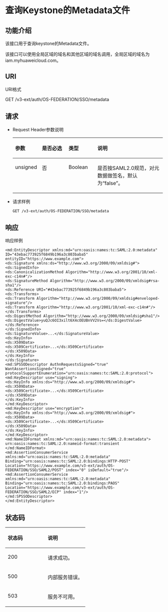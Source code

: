 # 查询Keystone的Metadata文件<a name="zh-cn_topic_0057845577"></a>

## 功能介绍<a name="section5290716016471"></a>

该接口用于查询keystone的Metadata文件。

该接口可以使用全局区域的域名和其他区域的域名调用，全局区域的域名为iam.myhuaweicloud.com。

## URI<a name="section6523849916310"></a>

URI格式

GET /v3-ext/auth/OS-FEDERATION/SSO/metadata

## 请求<a name="section3867762216471"></a>

-   Request Header参数说明

    <a name="table4721442116350"></a>
    <table><thead align="left"><tr id="row4043595516350"><th class="cellrowborder" valign="top" width="17.478252174782526%" id="mcps1.1.5.1.1"><p id="p3628647916350"><a name="p3628647916350"></a><a name="p3628647916350"></a>参数</p>
    </th>
    <th class="cellrowborder" valign="top" width="17.858214178582145%" id="mcps1.1.5.1.2"><p id="p5352366316350"><a name="p5352366316350"></a><a name="p5352366316350"></a>是否必选</p>
    </th>
    <th class="cellrowborder" valign="top" width="19.23807619238076%" id="mcps1.1.5.1.3"><p id="p4044945616350"><a name="p4044945616350"></a><a name="p4044945616350"></a>类型</p>
    </th>
    <th class="cellrowborder" valign="top" width="45.42545745425458%" id="mcps1.1.5.1.4"><p id="p5518050516350"><a name="p5518050516350"></a><a name="p5518050516350"></a>说明</p>
    </th>
    </tr>
    </thead>
    <tbody><tr id="row4351522316350"><td class="cellrowborder" valign="top" width="17.478252174782526%" headers="mcps1.1.5.1.1 "><p id="p5408695016350"><a name="p5408695016350"></a><a name="p5408695016350"></a>unsigned</p>
    </td>
    <td class="cellrowborder" valign="top" width="17.858214178582145%" headers="mcps1.1.5.1.2 "><p id="p1896680916350"><a name="p1896680916350"></a><a name="p1896680916350"></a>否</p>
    </td>
    <td class="cellrowborder" valign="top" width="19.23807619238076%" headers="mcps1.1.5.1.3 "><p id="p5991653216350"><a name="p5991653216350"></a><a name="p5991653216350"></a>Boolean</p>
    </td>
    <td class="cellrowborder" valign="top" width="45.42545745425458%" headers="mcps1.1.5.1.4 "><p id="p2140092816350"><a name="p2140092816350"></a><a name="p2140092816350"></a>是否按SAML2.0规范，对元数据做签名，默认为<span class="parmvalue" id="parmvalue498614598404"><a name="parmvalue498614598404"></a><a name="parmvalue498614598404"></a>“false”</span>。</p>
    </td>
    </tr>
    </tbody>
    </table>

-   请求样例

    ```
    GET /v3-ext/auth/OS-FEDERATION/SSO/metadata
    ```


## 响应<a name="section35305061164019"></a>

响应样例

```
<md:EntityDescriptor xmlns:md="urn:oasis:names:tc:SAML:2.0:metadata" ID="43ebac773925f6849b196a3c803baba5" entityID="https://www.example.com">
<ds:Signature xmlns:ds="http://www.w3.org/2000/09/xmldsig#">
<ds:SignedInfo>
<ds:CanonicalizationMethod Algorithm="http://www.w3.org/2001/10/xml-exc-c14n#"/>
<ds:SignatureMethod Algorithm="http://www.w3.org/2000/09/xmldsig#rsa-sha1"/>
<ds:Reference URI="#43ebac773925f6849b196a3c803baba5">
<ds:Transforms>
<ds:Transform Algorithm="http://www.w3.org/2000/09/xmldsig#enveloped-signature"/>
<ds:Transform Algorithm="http://www.w3.org/2001/10/xml-exc-c14n#"/>
</ds:Transforms>
<ds:DigestMethod Algorithm="http://www.w3.org/2000/09/xmldsig#sha1"/>
<ds:DigestValue>yuQJc6OI3xilt6X4cOEUBnVV2Vs=</ds:DigestValue>
</ds:Reference>
</ds:SignedInfo>
<ds:SignatureValue>...</ds:SignatureValue>
<ds:KeyInfo>
<ds:X509Data>
<ds:X509Certificate>...</ds:X509Certificate>
</ds:X509Data>
</ds:KeyInfo>
</ds:Signature>
<md:SPSSODescriptor AuthnRequestsSigned="true" WantAssertionsSigned="true" protocolSupportEnumeration="urn:oasis:names:tc:SAML:2.0:protocol">
<md:KeyDescriptor use="signing">
<ds:KeyInfo xmlns:ds="http://www.w3.org/2000/09/xmldsig#">
<ds:X509Data>
<ds:X509Certificate>...</ds:X509Certificate>
</ds:X509Data>
</ds:KeyInfo>
</md:KeyDescriptor>
<md:KeyDescriptor use="encryption">
<ds:KeyInfo xmlns:ds="http://www.w3.org/2000/09/xmldsig#">
<ds:X509Data>
<ds:X509Certificate>...</ds:X509Certificate>
</ds:X509Data>
</ds:KeyInfo>
</md:KeyDescriptor>
<md:NameIDFormat xmlns:md="urn:oasis:names:tc:SAML:2.0:metadata">
urn:oasis:names:tc:SAML:2.0:nameid-format:transient
</md:NameIDFormat>
<md:AssertionConsumerService xmlns:md="urn:oasis:names:tc:SAML:2.0:metadata" Binding="urn:oasis:names:tc:SAML:2.0:bindings:HTTP-POST" Location="https://www.example.com/v3-ext/auth/OS-FEDERATION/SSO/SAML2/POST" index="0" isDefault="true"/>
<md:AssertionConsumerService xmlns:md="urn:oasis:names:tc:SAML:2.0:metadata" Binding="urn:oasis:names:tc:SAML:2.0:bindings:PAOS" Location="https://www.example.com/v3-ext/auth/OS-FEDERATION/SSO/SAML2/ECP" index="1"/>
</md:SPSSODescriptor>
</md:EntityDescriptor>
```

## 状态码<a name="section1813979416471"></a>

<a name="table6003723016471"></a>
<table><thead align="left"><tr id="row4559823416471"><th class="cellrowborder" valign="top" width="50%" id="mcps1.1.3.1.1"><p id="p246947316471"><a name="p246947316471"></a><a name="p246947316471"></a>状态码</p>
</th>
<th class="cellrowborder" valign="top" width="50%" id="mcps1.1.3.1.2"><p id="p6580961616471"><a name="p6580961616471"></a><a name="p6580961616471"></a>说明</p>
</th>
</tr>
</thead>
<tbody><tr id="row2897870416471"><td class="cellrowborder" valign="top" width="50%" headers="mcps1.1.3.1.1 "><p id="p6557370516471"><a name="p6557370516471"></a><a name="p6557370516471"></a>200</p>
</td>
<td class="cellrowborder" valign="top" width="50%" headers="mcps1.1.3.1.2 "><p id="p986985816471"><a name="p986985816471"></a><a name="p986985816471"></a>请求成功。</p>
</td>
</tr>
<tr id="row2171985816471"><td class="cellrowborder" valign="top" width="50%" headers="mcps1.1.3.1.1 "><p id="p1447804616471"><a name="p1447804616471"></a><a name="p1447804616471"></a>500</p>
</td>
<td class="cellrowborder" valign="top" width="50%" headers="mcps1.1.3.1.2 "><p id="p3187110316471"><a name="p3187110316471"></a><a name="p3187110316471"></a>内部服务错误。</p>
</td>
</tr>
<tr id="row1840447916471"><td class="cellrowborder" valign="top" width="50%" headers="mcps1.1.3.1.1 "><p id="p1436785016471"><a name="p1436785016471"></a><a name="p1436785016471"></a>503</p>
</td>
<td class="cellrowborder" valign="top" width="50%" headers="mcps1.1.3.1.2 "><p id="p2294521416471"><a name="p2294521416471"></a><a name="p2294521416471"></a>服务不可用。</p>
</td>
</tr>
</tbody>
</table>

